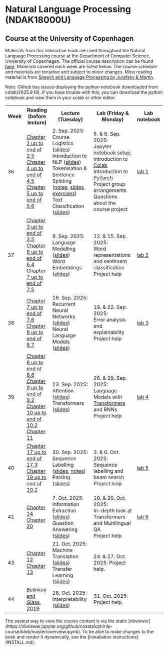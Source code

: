 # Natural Language Processing (NDAK18000U)
## Course at the University of Copenhagen

Materials from this interactive book are used throughout the Natural Language Processing course at the Department of Computer Science, University of Copenhagen. The official course description can be found [here](https://kurser.ku.dk/course/ndak18000u). Materials covered each week are listed below. The course schedule and materials are tentative and subject to minor changes. Most reading material is from [Speech and Language Processing by Jurafsky & Martin](https://web.stanford.edu/~jurafsky/slp3).

Note: Github has issues displaying the python notebook downloaded from colab(2025.9.18). If you have trouble with this, you can download the python notebook and view them in your colab or other editor.

<table>
   <tr>
      <th>Week</th>
      <th>Reading (before lecture)</th>
      <th>Lecture (Tuesday)</th>
      <th>Lab (Friday &amp; Monday)</th>
      <th>Lab notebook</th>
   </tr>
   <tr>
      <td>36</td>
      <td> <a href='https://web.stanford.edu/~jurafsky/slp3/2.pdf'>Chapter 2 up to end of 2.5</a><br> <a href='https://web.stanford.edu/~jurafsky/slp3/4.pdf'>Chapter 4 up to end of 4.5</a><br> <a href='https://web.stanford.edu/~jurafsky/slp3/5.pdf'>Chapter 5 up to end of 5.6</a><br> </td>
      <td>2. Sep. 2025:<br> Course Logistics (<a href='chapters/course_logistics.ipynb'>slides</a>)<br> Introduction to NLP (<a href='chapters/intro_short.ipynb'>slides</a>)<br> Tokenisation &amp; Sentence Splitting (<a href='chapters/tokenization.ipynb'>notes</a>, <a href='chapters/tokenization_slides.ipynb'>slides</a>, <a href='exercises/tokenization.ipynb'>exercises</a>)<br> Text Classification (<a href='chapters/doc_classify_slides_short.ipynb'>slides</a>)<br> </td>
      <td>5. &amp; 8. Sep. 2025:<br> Jupyter notebook setup, introduction to <a href='https://colab.research.google.com/'>Colab</a><br> Introduction to <a href='https://pytorch.org/tutorials/'>PyTorch</a><br> Project group arrangements<br> Questions about the course project<br> </td>
      <td><a href='labs/notebooks_2025/lab_1.ipynb'>lab 1</a></td>
   </tr>
   <tr>
      <td>37</td>
      <td> <a href='https://web.stanford.edu/~jurafsky/slp3/3.pdf'>Chapter 3 up to end of 3.5</a><br> <a href='https://web.stanford.edu/~jurafsky/slp3/6.pdf'>Chapter 6 up to end of 6.4</a><br> <a href='https://web.stanford.edu/~jurafsky/slp3/7.pdf'>Chapter 7 up to end of 7.5</a><br> </td>
      <td>9. Sep. 2025:<br> Language Modelling (<a href='chapters/language_models_slides.ipynb'>slides</a>)<br> Word Embeddings (<a href='chapters/dl-representations_simple.ipynb'>slides</a>)<br> </td>
      <td>12. &amp; 15. Sep. 2025:<br> Word representations and sentiment classification<br> Project help<br> </td>
      <td><a href='labs/notebooks_2025/lab_2.ipynb'>lab 2</a></td>
   </tr>
   <tr>
      <td>38</td>
      <td> <a href='https://web.stanford.edu/~jurafsky/slp3/7.pdf'>Chapter 7 up to end of 7.6</a><br> <a href='https://web.stanford.edu/~jurafsky/slp3/8.pdf'>Chapter 8 up to end of 8.7</a> </td>
      <td>16. Sep. 2025:<br> Recurrent Neural Networks (<a href='chapters/rnn_slides_ucph.ipynb'>slides</a>)<br> Neural Language Models (<a href='chapters/dl-representations_contextual.ipynb'>slides</a>)<br> </td>
      <td>19. &amp; 22. Sep. 2025:<br> Error analysis and explainability<br> Project help<br> </td>
      <td><a href='labs/notebooks_2025/lab_3.ipynb'>lab 3</a></td>
   </tr>
   <tr>
      <td>39</td>
      <td> <a href='https://web.stanford.edu/~jurafsky/slp3/8.pdf'>Chapter 8 up to end of 8.8</a><br> <a href='https://web.stanford.edu/~jurafsky/slp3/9.pdf'>Chapter 9 up to end of 9.2</a><br> <a href='https://web.stanford.edu/~jurafsky/slp3/10.pdf'>Chapter 10 up to end of 10.2</a><br> <a href='https://web.stanford.edu/~jurafsky/slp3/11.pdf'>Chapter 11</a> </td>
      <td>23. Sep. 2025:<br> Attention (<a href='chapters/attention_slides2.ipynb'>slides</a>)<br> Transformers (<a href='chapters/dl-representations_contextual_transformers.ipynb'>slides</a>)<br> </td>
      <td>26. &amp; 29. Sep. 2025:<br> Language Models with <a href='https://huggingface.co/course/chapter1'>Transformers</a> and RNNs<br> Project help<br> </td>
      <td><a href='labs/notebooks_2025/lab_4.ipynb'>lab 4</a></td>
   </tr>
   <tr>
      <td>40</td>
      <td> <a href='https://web.stanford.edu/~jurafsky/slp3/17.pdf'>Chapter 17 up to end of 17.3</a><br> <a href='https://web.stanford.edu/~jurafsky/slp3/19.pdf'>Chapter 19 up to end of 19.2</a> </td>
      <td>30. Sep. 2025:<br> Sequence Labelling (<a href='chapters/sequence_labeling_slides.ipynb'>slides</a>, <a href='chapters/sequence_labeling.ipynb'>notes</a>)<br> Parsing (<a href='chapters/dependency_parsing_slides_active.ipynb'>slides</a>)<br> </td>
      <td>3. &amp; 6. Oct. 2025:<br> Sequence labelling and beam search<br> Project help<br> </td>
      <td><a href='labs/notebooks_2025/lab_5.ipynb'>lab 5</a></td>
   </tr>
   <tr>
      <td>41</td>
      <td> <a href='https://web.stanford.edu/~jurafsky/slp3/14.pdf'>Chapter 14</a><br> <a href='https://web.stanford.edu/~jurafsky/slp3/20.pdf'>Chapter 20</a> </td>
      <td>7. Oct. 2025:<br> Information Extraction (<a href='chapters/information_extraction_slides.ipynb'>slides</a>)<br> Question Answering (<a href='chapters/question_answering_slides.ipynb'>slides</a>)<br> </td>
      <td>10. &amp; 20. Oct. 2025:<br> In-depth look at Transformers and Multilingual QA<br> Project help<br> </td>
      <td><a href='labs/notebooks_2025/lab_6.ipynb'>lab 6</a></td>
   </tr>
   <tr>
      <td>43</td>
      <td> <a href='https://web.stanford.edu/~jurafsky/slp3/12.pdf'>Chapter 12</a><br> <a href='https://web.stanford.edu/~jurafsky/slp3/13.pdf'>Chapter 13</a><br> </td>
      <td>21. Oct. 2025:<br> Machine Translation (<a href='chapters/nmt_slides_active.ipynb'>slides</a>)<br> Transfer Learning (<a href='chapters/xling_transfer_learning_slides.ipynb'>slides</a>)<br> </td>
      <td>24. &amp; 27. Oct. 2025: Project help.</td>
      <td></td>
   </tr>
   <tr>
      <td>44</td>
      <td> <a href='https://aclanthology.org/Q19-1004.pdf'>Belinkov and Glass, 2019</a> </td>
      <td>28. Oct. 2025:<br> Interpretability (<a href='chapters/interpretability_slides.ipynb'>slides</a>)<br> </td>
      <td>31. Oct. 2025: Project help.</td>
      <td></td>
   </tr>
</table>
The easiest way to view the course content is via the static [nbviewer](https://nbviewer.jupyter.org/github/coastalcph/nlp-course/blob/master/overview.ipynb). 
To be able to make changes to the book and render it dynamically, see the [installation instructions](INSTALL.md).
